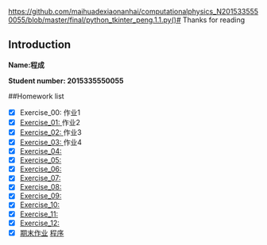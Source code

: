 https://github.com/maihuadexiaonanhai/computationalphysics_N2015335550055/blob/master/final/python_tkinter_peng.1.1.py()# Thanks for reading 

## Introduction
**Name:程成**

**Student number: 2015335550055**

##Homework list
- [x] Exercise_00:
作业1
- [x] [Exercise_01: ](https://github.com/maihuadexiaonanhai/computationalphysics_N2015335550055/blob/master/Exercise_01/Homework_1.md)
作业2
- [x] [Exercise_02: ](https://github.com/maihuadexiaonanhai/computationalphysics_N2015335550055/blob/master/Exercise_02/Homework_02.md)
作业3
- [x] [Exercise_03: ](https://github.com/maihuadexiaonanhai/computationalphysics_N2015335550055/blob/master/Exercise_03/Homework_03.md)
作业4
- [x] [Exercise_04: ]()
- [x] [Exercise_05: ]()
- [x] [Exercise_06: ]()
- [x] [Exercise_07: ]()
- [x] [Exercise_08: ]()
- [x] [Exercise_09: ]()
- [x] [Exercise_10: ]()
- [x] [Exercise_11: ]()
- [x] [Exercise_12: ]()       
- [x] [期末作业]() [程序](https://github.com/maihuadexiaonanhai/computationalphysics_N2015335550055/blob/master/final/python_tkinter_peng.1.1.py)
